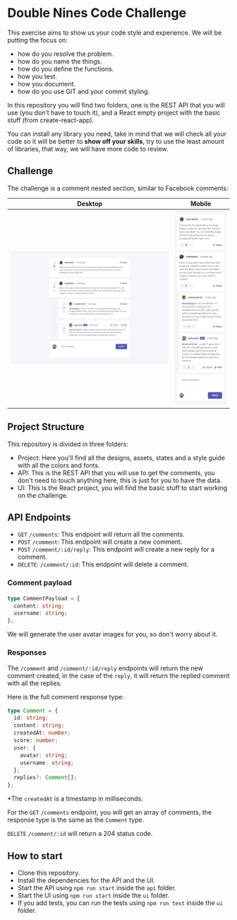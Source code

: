 # Double Nines Code Challenge

This exercise aims to show us your code style and experience. We will be putting the focus on:

- how do you resolve the problem.
- how do you name the things.
- how do you define the functions.
- how you test.
- how you document.
- how do you use GIT and your commit styling.

In this repository you will find two folders, one is the REST API that you will use (you don’t have to touch it), and a React empty project with the basic stuff (from create-react-app).

You can install any library you need, take in mind that we will check all your code so it will be better to **show off your skills**, try to use the least amount of libraries, that way, we will have more code to review.

## Challenge

The challenge is a comment nested section, similar to Facebook comments:

| Desktop                                               | Mobile                                              |
| ----------------------------------------------------- | --------------------------------------------------- |
| ![Desktop Design](/project/design/desktop-design.jpg) | ![Mobile Design](/project/design/mobile-design.jpg) |

## Project Structure

This repository is divided in three folders:

- Project: Here you'll find all the designs, assets, states and a style guide with all the colors and fonts.
- API: This is the REST API that you will use to get the comments, you don't need to touch anything here, this is just for you to have the data.
- UI: This is the React project, you will find the basic stuff to start working on the challenge.

## API Endpoints

- `GET` `/comments`: This endpoint will return all the comments.
- `POST` `/comment`: This endpoint will create a new comment.
- `POST` `/comment/:id/reply`: This endpoint will create a new reply for a comment.
- `DELETE`: `/comment/:id`: This endpoint will delete a comment.

### Comment payload

```ts
type CommentPayload = {
  content: string;
  username: string;
};
```

We will generate the user avatar images for you, so don't worry about it.

### Responses

The `/comment` and `/comment/:id/reply` endpoints will return the new comment created, in the case of the `reply`, it will return the replied comment with all the replies.

Here is the full comment response type:

```ts
type Comment = {
  id: string;
  content: string;
  createdAt: number;
  score: number;
  user: {
    avatar: string;
    username: string;
  };
  replies?: Comment[];
};
```

\*The `createdAt` is a timestamp in milliseconds.

For the `GET` `/comments` endpoint, you will get an array of comments, the response type is the same as the `Comment` type.

`DELETE` `/comment/:id` will return a 204 status code.

## How to start

- Clone this repository.
- Install the dependencies for the API and the UI.
- Start the API using `npm run start` inside the `api` folder.
- Start the UI using `npm run start` inside the `ui` folder.
- If you add tests, you can run the tests using `npm run test` inside the `ui` folder.
